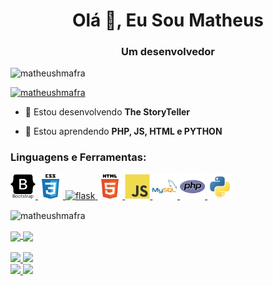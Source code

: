<!--
https://codepen.io/ifthencreate/pens/showcase

**MatheusHMafra/MatheusHMafra** is a ✨ _special_ ✨ repository because its `README.md` (this file) appears on your GitHub profile.
-->
<h1 align="center">Olá 👋, Eu Sou Matheus</h1>
<h3 align="center">Um desenvolvedor</h3>

<p align="left"> <img src="https://komarev.com/ghpvc/?username=matheushmafra&label=Profile%20views&color=0e75b6&style=flat" alt="matheushmafra" /> </p>

<p align="left"> <a href="https://github.com/ryo-ma/github-profile-trophy"><img src="https://github-profile-trophy.vercel.app/?username=matheushmafra" alt="matheushmafra" /></a> </p>

- 🔭 Estou desenvolvendo **The StoryTeller**

- 🌱 Estou aprendendo **PHP, JS, HTML e PYTHON**

<h3 align="left">Linguagens e Ferramentas:</h3>
<p align="left"> <a href="https://getbootstrap.com" target="_blank" rel="noreferrer"> <img src="https://raw.githubusercontent.com/devicons/devicon/master/icons/bootstrap/bootstrap-plain-wordmark.svg" alt="bootstrap" width="40" height="40"/> </a> <a href="https://www.w3schools.com/css/" target="_blank" rel="noreferrer"> <img src="https://raw.githubusercontent.com/devicons/devicon/master/icons/css3/css3-original-wordmark.svg" alt="css3" width="40" height="40"/> </a> <a href="https://flask.palletsprojects.com/" target="_blank" rel="noreferrer"> <img src="https://www.vectorlogo.zone/logos/pocoo_flask/pocoo_flask-icon.svg" alt="flask" width="40" height="40"/> </a> <a href="https://www.w3.org/html/" target="_blank" rel="noreferrer"> <img src="https://raw.githubusercontent.com/devicons/devicon/master/icons/html5/html5-original-wordmark.svg" alt="html5" width="40" height="40"/> </a> <a href="https://developer.mozilla.org/en-US/docs/Web/JavaScript" target="_blank" rel="noreferrer"> <img src="https://raw.githubusercontent.com/devicons/devicon/master/icons/javascript/javascript-original.svg" alt="javascript" width="40" height="40"/> </a> <a href="https://www.mysql.com/" target="_blank" rel="noreferrer"> <img src="https://raw.githubusercontent.com/devicons/devicon/master/icons/mysql/mysql-original-wordmark.svg" alt="mysql" width="40" height="40"/> </a> <a href="https://www.php.net" target="_blank" rel="noreferrer"> <img src="https://raw.githubusercontent.com/devicons/devicon/master/icons/php/php-original.svg" alt="php" width="40" height="40"/> </a> <a href="https://www.python.org" target="_blank" rel="noreferrer"> <img src="https://raw.githubusercontent.com/devicons/devicon/master/icons/python/python-original.svg" alt="python" width="40" height="40"/> </a> </p>

<p><img align="center" src="https://github-readme-streak-stats.herokuapp.com/?user=matheushmafra&" alt="matheushmafra" /></p>

<div>
  <a href="https://github.com/MatheusHMafra">
      <img height="220em" align="center" src="https://github-readme-stats.vercel.app/api?username=matheushmafra&show_icons=true&theme=tokyonight&count_private=true&hide_border=true""/>
  </a>
  <a href="https://github.com/MatheusHMafra">
      <img height="220em" align="center" src="https://github-readme-stats.vercel.app/api/top-langs/?username=matheushmafra&langs_count=16&theme=tokyonight&hide_border=true""/>
  </a>
  <br><br>
  <a href="https://github.com/MatheusHMafra/MatheusHMafra">
      <img lenght src="https://github-readme-stats.vercel.app/api/pin/?username=MatheusHMafra&repo=MatheusHMafra&show_owner=true&theme=tokyonight&hide_border=true">
  </a>
  <a href="https://github.com/MatheusHMafra/siteclima">
      <img src="https://github-readme-stats.vercel.app/api/pin/?username=MatheusHMafra&repo=siteclima&show_owner=true&theme=tokyonight&hide_border=true">
  </a>
  <br>
  <a href="https://github.com/MatheusHMafra/Twitch-Integration">
      <img src="https://github-readme-stats.vercel.app/api/pin/?username=MatheusHMafra&repo=Twitch-Integration&show_owner=true&theme=tokyonight&hide_border=true">
  </a>
  <a href="https://github.com/MatheusHMafra/valorant-website">
      <img src="https://github-readme-stats.vercel.app/api/pin/?username=MatheusHMafra&repo=valorant-website&show_owner=true&theme=tokyonight&hide_border=true">
  </a>
</div>

